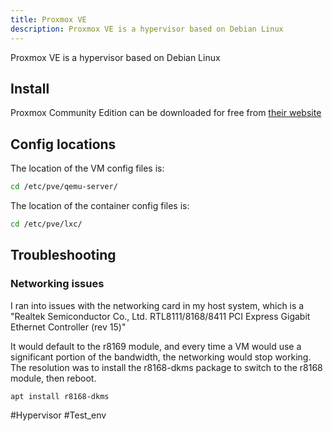 ```yaml
---
title: Proxmox VE
description: Proxmox VE is a hypervisor based on Debian Linux
---
```


Proxmox VE is a hypervisor based on Debian Linux

## Install

Proxmox Community Edition can be downloaded for free from [their website](https://www.proxmox.com/en/)

## Config locations

The location of the VM config files is:

```bash
cd /etc/pve/qemu-server/
```

The location of the container config files is:

```bash
cd /etc/pve/lxc/
```

## Troubleshooting

### Networking issues

I ran into issues with the networking card in my host system, which is a "Realtek Semiconductor Co., Ltd. RTL8111/8168/8411 PCI Express Gigabit Ethernet Controller (rev 15)"

It would default to the r8169 module, and every time a VM would use a significant portion of the bandwidth, the networking would stop working. The resolution was to install the r8168-dkms package to switch to the r8168 module, then reboot.

```bash
apt install r8168-dkms
```

#Hypervisor #Test_env 